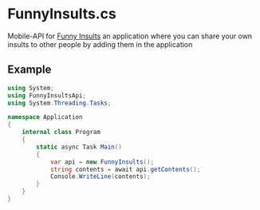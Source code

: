 # FunnyInsults.cs
Mobile-API for [Funny Insults](https://play.google.com/store/apps/details?id=com.funnylabz.funnyInsults) an application where you can share your own insults to other people by adding them in the application

## Example
```cs
using System;
using FunnyInsultsApi;
using System.Threading.Tasks;

namespace Application
{
    internal class Program
    {
        static async Task Main()
        {
            var api = new FunnyInsults();
            string contents = await api.getContents();
            Console.WriteLine(contents);
        }
    }
}
```
